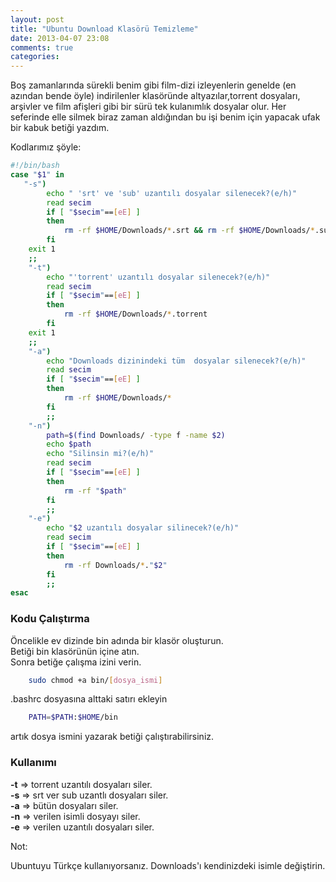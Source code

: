 ```yaml
---
layout: post
title: "Ubuntu Download Klasörü Temizleme"
date: 2013-04-07 23:08
comments: true
categories:
---
```

Boş zamanlarında sürekli benim gibi film-dizi izleyenlerin genelde (en azından bende öyle) indirilenler klasöründe
altyazılar,torrent dosyaları, arşivler ve film afişleri gibi bir sürü tek kulanımlık dosyalar olur. Her seferinde elle silmek biraz zaman aldığından bu işi benim için yapacak ufak bir kabuk betiği yazdım.
<!-- more -->
Kodlarımız şöyle:
``` bash
#!/bin/bash
case "$1" in
   "-s")
        echo " 'srt' ve 'sub' uzantılı dosyalar silenecek?(e/h)"
        read secim
        if [ "$secim"==[eE] ]
        then
            rm -rf $HOME/Downloads/*.srt && rm -rf $HOME/Downloads/*.sub
        fi
    exit 1
    ;;
    "-t")
        echo "'torrent' uzantılı dosyalar silenecek?(e/h)"
        read secim
        if [ "$secim"==[eE] ]
        then
            rm -rf $HOME/Downloads/*.torrent
        fi
    exit 1
    ;;
    "-a")
        echo "Downloads dizinindeki tüm  dosyalar silenecek?(e/h)"
        read secim
        if [ "$secim"==[eE] ]
        then
            rm -rf $HOME/Downloads/*
        fi
        ;;
    "-n")
        path=$(find Downloads/ -type f -name $2)
        echo $path
        echo "Silinsin mi?(e/h)"
        read secim
        if [ "$secim"==[eE] ]
        then
            rm -rf "$path"
        fi
        ;;
    "-e")
        echo "$2 uzantılı dosyalar silinecek?(e/h)"
        read secim
        if [ "$secim"==[eE] ]
        then
            rm -rf Downloads/*."$2"
        fi
        ;;
esac
```

<h3>Kodu Çalıştırma</h3>


  Öncelikle ev dizinde bin adında bir klasör oluşturun.<br>
  Betiği bin klasörünün içine atın.<br>
  Sonra betiğe çalışma izini verin.<br>
```bash
    sudo chmod +a bin/[dosya_ismi]
```
.bashrc dosyasına alttaki satırı ekleyin
```bash
    PATH=$PATH:$HOME/bin
```
artık dosya ismini yazarak betiği çalıştırabilirsiniz.<br>

<h3>Kullanımı</h3>


**-t**   => torrent uzantılı dosyaları siler.<br>
**-s**   => srt ver sub uzantlı dosyaları siler.<br>
**-a**   => bütün dosyaları siler.<br>
**-n**   => verilen isimli dosyayı siler.<br>
**-e**   => verilen uzantılı dosyaları siler.<br>


Not:

Ubuntuyu Türkçe kullanıyorsanız. Downloads'ı kendinizdeki isimle değiştirin.


